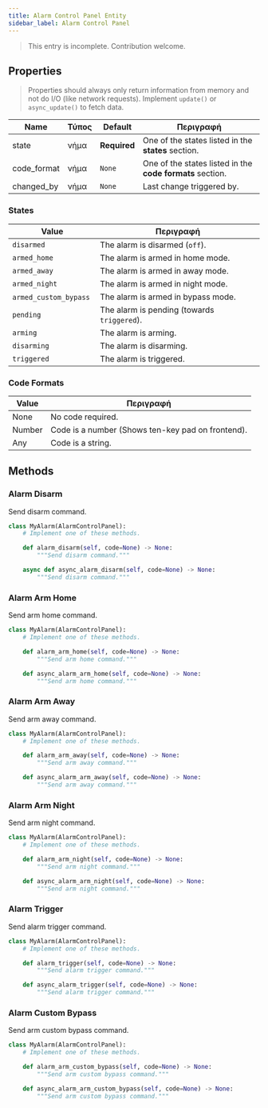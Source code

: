 ```yaml
---
title: Alarm Control Panel Entity
sidebar_label: Alarm Control Panel
---
```


> This entry is incomplete. Contribution welcome.

## Properties

> Properties should always only return information from memory and not do I/O (like network requests). Implement `update()` or `async_update()` to fetch data.

| Name        | Τύπος | Default      | Περιγραφή                                                 |
| ----------- | ----- | ------------ | --------------------------------------------------------- |
| state       | νήμα  | **Required** | One of the states listed in the **states** section.       |
| code_format | νήμα  | `None`       | One of the states listed in the **code formats** section. |
| changed_by  | νήμα  | `None`       | Last change triggered by.                                 |

### States

| Value                  | Περιγραφή                                   |
| ---------------------- | ------------------------------------------- |
| `disarmed`             | The alarm is disarmed (`off`).              |
| `armed_home`           | The alarm is armed in home mode.            |
| `armed_away`           | The alarm is armed in away mode.            |
| `armed_night`          | The alarm is armed in night mode.           |
| `armed_custom_bypass`  | The alarm is armed in bypass mode.          |
| `pending`              | The alarm is pending (towards `triggered`). |
| `arming`               | The alarm is arming.                        |
| `disarming`            | The alarm is disarming.                     |
| `triggered`            | The alarm is triggered.                     |

### Code Formats

| Value  | Περιγραφή                                         |
| ------ | ------------------------------------------------- |
| None   | No code required.                                 |
| Number | Code is a number (Shows ten-key pad on frontend). |
| Any    | Code is a string.                                 |

## Methods

### Alarm Disarm

Send disarm command.

```python
class MyAlarm(AlarmControlPanel):
    # Implement one of these methods.

    def alarm_disarm(self, code=None) -> None:
        """Send disarm command."""

    async def async_alarm_disarm(self, code=None) -> None:
        """Send disarm command."""
```

### Alarm Arm Home

Send arm home command.

```python
class MyAlarm(AlarmControlPanel):
    # Implement one of these methods.

    def alarm_arm_home(self, code=None) -> None:
        """Send arm home command."""

    def async_alarm_arm_home(self, code=None) -> None:
        """Send arm home command."""
```

### Alarm Arm Away

Send arm away command.

```python
class MyAlarm(AlarmControlPanel):
    # Implement one of these methods.

    def alarm_arm_away(self, code=None) -> None:
        """Send arm away command."""

    def async_alarm_arm_away(self, code=None) -> None:
        """Send arm away command."""
```

### Alarm Arm Night

Send arm night command.

```python
class MyAlarm(AlarmControlPanel):
    # Implement one of these methods.

    def alarm_arm_night(self, code=None) -> None:
        """Send arm night command."""

    def async_alarm_arm_night(self, code=None) -> None:
        """Send arm night command."""
```

### Alarm Trigger

Send alarm trigger command.

```python
class MyAlarm(AlarmControlPanel):
    # Implement one of these methods.

    def alarm_trigger(self, code=None) -> None:
        """Send alarm trigger command."""

    def async_alarm_trigger(self, code=None) -> None:
        """Send alarm trigger command."""
```

### Alarm Custom Bypass

Send arm custom bypass command.

```python
class MyAlarm(AlarmControlPanel):
    # Implement one of these methods.

    def alarm_arm_custom_bypass(self, code=None) -> None:
        """Send arm custom bypass command."""

    def async_alarm_arm_custom_bypass(self, code=None) -> None:
        """Send arm custom bypass command."""
```